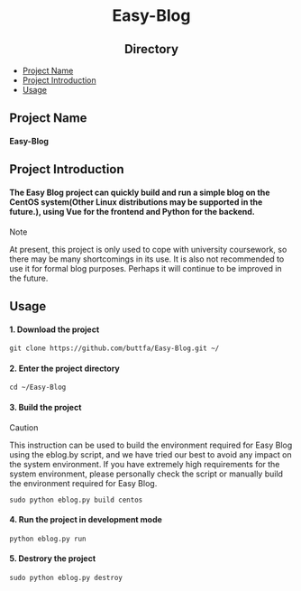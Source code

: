 # <div align="center"> Easy-Blog </div>

## <div align="center">Directory</div>
- [Project Name](#project-name)
- [Project Introduction](#project-introduction)
- [Usage](#usage)

## Project Name
#### Easy-Blog

## Project Introduction
#### The Easy Blog project can quickly build and run a simple blog on the CentOS system(Other Linux distributions may be supported in the future.), using Vue for the frontend and Python for the backend.
> [!NOTE]
> At present, this project is only used to cope with university coursework, so there may be many shortcomings in its use. It is also not recommended to use it for formal blog purposes. Perhaps it will continue to be improved in the future.

## Usage
#### 1. Download the project
```
git clone https://github.com/buttfa/Easy-Blog.git ~/
```
#### 2. Enter the project directory
```
cd ~/Easy-Blog
```

#### 3. Build the project
> [!CAUTION]
> This instruction can be used to build the environment required for Easy Blog using the eblog.by script, and we have tried our best to avoid any impact on the system environment. If you have extremely high requirements for the system environment, please personally check the script or manually build the environment required for Easy Blog.
```
sudo python eblog.py build centos
```
#### 4. Run the project in development mode
```
python eblog.py run
```
#### 5. Destrory the project
```
sudo python eblog.py destroy
```